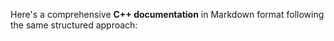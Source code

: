 Here's a comprehensive **C++ documentation** in Markdown format following the same structured approach:
